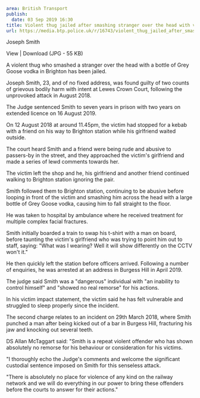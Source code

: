 ```yaml
area: British Transport
publish:
  date: 03 Sep 2019 16:30
title: Violent thug jailed after smashing stranger over the head with vodka bottle - Brighton
url: https://media.btp.police.uk/r/16743/violent_thug_jailed_after_smashing_stranger_over_
```

Joseph Smith

View | Download (JPG - 55 KB)

A violent thug who smashed a stranger over the head with a bottle of Grey Goose vodka in Brighton has been jailed.

Joseph Smith, 23, and of no fixed address, was found guilty of two counts of grievous bodily harm with intent at Lewes Crown Court, following the unprovoked attack in August 2018.

The Judge sentenced Smith to seven years in prison with two years on extended licence on 16 August 2019.

On 12 August 2018 at around 11.45pm, the victim had stopped for a kebab with a friend on his way to Brighton station while his girlfriend waited outside.

The court heard Smith and a friend were being rude and abusive to passers-by in the street, and they approached the victim's girlfriend and made a series of lewd comments towards her.

The victim left the shop and he, his girlfriend and another friend continued walking to Brighton station ignoring the pair.

Smith followed them to Brighton station, continuing to be abusive before looping in front of the victim and smashing him across the head with a large bottle of Grey Goose vodka, causing him to fall straight to the floor.

He was taken to hospital by ambulance where he received treatment for multiple complex facial fractures.

Smith initially boarded a train to swap his t-shirt with a man on board, before taunting the victim's girlfriend who was trying to point him out to staff, saying: "What was I wearing? Well it will show differently on the CCTV won't it."

He then quickly left the station before officers arrived. Following a number of enquiries, he was arrested at an address in Burgess Hill in April 2019.

The judge said Smith was a "dangerous" individual with "an inability to control himself" and "showed no real remorse" for his actions.

In his victim impact statement, the victim said he has felt vulnerable and struggled to sleep properly since the incident.

The second charge relates to an incident on 29th March 2018, where Smith punched a man after being kicked out of a bar in Burgess Hill, fracturing his jaw and knocking out several teeth.

DS Allan McTaggart said: "Smith is a repeat violent offender who has shown absolutely no remorse for his behaviour or consideration for his victims.

"I thoroughly echo the Judge's comments and welcome the significant custodial sentence imposed on Smith for this senseless attack.

"There is absolutely no place for violence of any kind on the railway network and we will do everything in our power to bring these offenders before the courts to answer for their actions."
